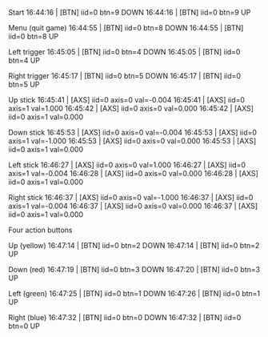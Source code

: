 Start
16:44:16 | [BTN] iid=0 btn=9 DOWN
16:44:16 | [BTN] iid=0 btn=9 UP

Menu (quit game)
16:44:55 | [BTN] iid=0 btn=8 DOWN
16:44:55 | [BTN] iid=0 btn=8 UP

Left trigger
16:45:05 | [BTN] iid=0 btn=4 DOWN
16:45:05 | [BTN] iid=0 btn=4 UP

Right trigger
16:45:17 | [BTN] iid=0 btn=5 DOWN
16:45:17 | [BTN] iid=0 btn=5 UP

Up stick
16:45:41 | [AXS] iid=0 axis=0 val=-0.004
16:45:41 | [AXS] iid=0 axis=1 val=1.000
16:45:42 | [AXS] iid=0 axis=0 val=0.000
16:45:42 | [AXS] iid=0 axis=1 val=0.000

Down stick
16:45:53 | [AXS] iid=0 axis=0 val=-0.004
16:45:53 | [AXS] iid=0 axis=1 val=-1.000
16:45:53 | [AXS] iid=0 axis=0 val=0.000
16:45:53 | [AXS] iid=0 axis=1 val=0.000

Left stick
16:46:27 | [AXS] iid=0 axis=0 val=1.000
16:46:27 | [AXS] iid=0 axis=1 val=-0.004
16:46:28 | [AXS] iid=0 axis=0 val=0.000
16:46:28 | [AXS] iid=0 axis=1 val=0.000

Right stick
16:46:37 | [AXS] iid=0 axis=0 val=-1.000
16:46:37 | [AXS] iid=0 axis=1 val=-0.004
16:46:37 | [AXS] iid=0 axis=0 val=0.000
16:46:37 | [AXS] iid=0 axis=1 val=0.000

Four action buttons

Up (yellow)
16:47:14 | [BTN] iid=0 btn=2 DOWN
16:47:14 | [BTN] iid=0 btn=2 UP

Down (red)
16:47:19 | [BTN] iid=0 btn=3 DOWN
16:47:20 | [BTN] iid=0 btn=3 UP

Left (green)
16:47:25 | [BTN] iid=0 btn=1 DOWN
16:47:26 | [BTN] iid=0 btn=1 UP

Right (blue)
16:47:32 | [BTN] iid=0 btn=0 DOWN
16:47:32 | [BTN] iid=0 btn=0 UP
